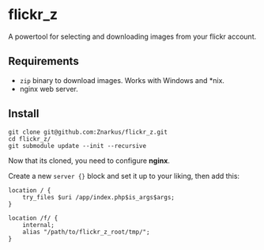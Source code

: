 flickr_z
========

A powertool for selecting and downloading images from your flickr account.



## Requirements

* `zip` binary to download images. Works with Windows and *nix.
* nginx web server.



## Install

	git clone git@github.com:Znarkus/flickr_z.git
	cd flickr_z/
	git submodule update --init --recursive

Now that its cloned, you need to configure **nginx**.

Create a new `server {}` block and set it up to your liking, then add this:

	location / {
		try_files $uri /app/index.php$is_args$args;
    }

	location /f/ {
		internal;
		alias "/path/to/flickr_z_root/tmp/";
	}